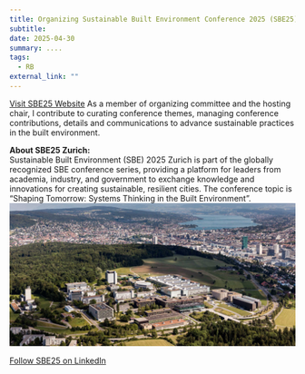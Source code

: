 ```yaml
---
title: Organizing Sustainable Built Environment Conference 2025 (SBE25) in Zurich
subtitle: 
date: 2025-04-30
summary: ....
tags:
  - RB
external_link: ""
---
```

[Visit SBE25 Website](https://sbe.ethz.ch/)
As a member of organizing committee and the hosting chair, I contribute to curating conference themes, managing conference contributions, details and communications to advance sustainable practices in the built environment.


**About SBE25 Zurich:**  
Sustainable Built Environment (SBE) 2025 Zurich is part of the globally recognized SBE conference series, providing a platform for leaders from academia, industry, and government to exchange knowledge and innovations for creating sustainable, resilient cities. The conference topic is “Shaping Tomorrow: Systems Thinking in the Built Environment”.
![Alt Text](zurich.jpg)

[Follow SBE25 on LinkedIn](https://www.linkedin.com/company/sbe-series)